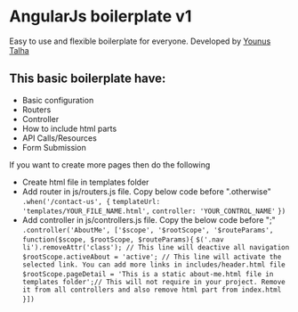 # AngularJs boilerplate v1

Easy to use and flexible boilerplate for everyone. Developed by [Younus Talha](http://www.younustalha.com)

## This basic boilerplate have:
* Basic configuration
* Routers
* Controller
* How to include html parts
* API Calls/Resources
* Form Submission

If you want to create more pages then do the following
* Create html file in templates folder
* Add router in js/routers.js file. Copy below code before ".otherwise"
`.when('/contact-us', {`
`templateUrl: 'templates/YOUR_FILE_NAME.html',`
`controller: 'YOUR_CONTROL_NAME'`
`})`
* Add controller in js/controllers.js file. Copy the below code before ";"
`.controller('AboutMe', ['$scope', '$rootScope', '$routeParams', function($scope, $rootScope, $routeParams){`
`$('.nav li').removeAttr('class'); // This line will deactive all navigation`
`$rootScope.activeAbout = 'active'; // This line will activate the selected link. You can add more links in includes/header.html file`
`$rootScope.pageDetail = 'This is a static about-me.html file in templates folder';// This will not require in your project. Remove it from all controllers and also remove html part from index.html`
`}])`
